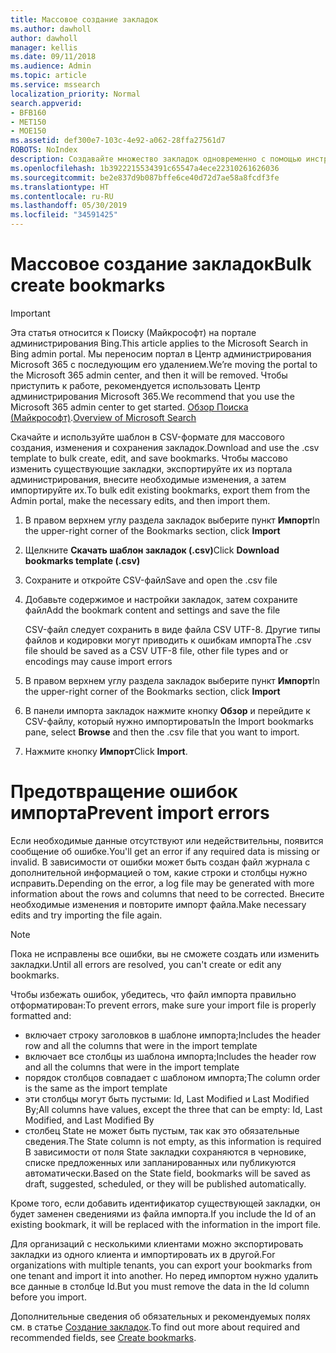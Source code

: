 ```yaml
---
title: Массовое создание закладок
ms.author: dawholl
author: dawholl
manager: kellis
ms.date: 09/11/2018
ms.audience: Admin
ms.topic: article
ms.service: mssearch
localization_priority: Normal
search.appverid:
- BFB160
- MET150
- MOE150
ms.assetid: def300e7-103c-4e92-a062-28ffa27561d7
ROBOTS: NoIndex
description: Создавайте множество закладок одновременно с помощью инструментов импорта на портале администрирования Поиска (Майкрософт)
ms.openlocfilehash: 1b3922215534391c65547a4ece22310261626036
ms.sourcegitcommit: be2e837d9b087bffe6ce40d72d7ae58a8fcdf3fe
ms.translationtype: HT
ms.contentlocale: ru-RU
ms.lasthandoff: 05/30/2019
ms.locfileid: "34591425"
---
```

# <a name="bulk-create-bookmarks"></a><span data-ttu-id="3c89f-103">Массовое создание закладок</span><span class="sxs-lookup"><span data-stu-id="3c89f-103">Bulk create bookmarks</span></span>

> [!IMPORTANT]
> <span data-ttu-id="3c89f-104">Эта статья относится к Поиску (Майкрософт) на портале администрирования Bing.</span><span class="sxs-lookup"><span data-stu-id="3c89f-104">This article applies to the Microsoft Search in Bing admin portal.</span></span> <span data-ttu-id="3c89f-105">Мы переносим портал в Центр администрирования Microsoft 365 с последующим его удалением.</span><span class="sxs-lookup"><span data-stu-id="3c89f-105">We’re moving the portal to the Microsoft 365 admin center, and then it will be removed.</span></span> <span data-ttu-id="3c89f-106">Чтобы приступить к работе, рекомендуется использовать Центр администрирования Microsoft 365.</span><span class="sxs-lookup"><span data-stu-id="3c89f-106">We recommend that you use the Microsoft 365 admin center to get started.</span></span> <span data-ttu-id="3c89f-107">[Обзор Поиска (Майкрософт)](overview-microsoft-search.md).</span><span class="sxs-lookup"><span data-stu-id="3c89f-107">[Overview of Microsoft Search](overview-microsoft-search.md)</span></span>
    
<span data-ttu-id="3c89f-108">Скачайте и используйте шаблон в CSV-формате для массового создания, изменения и сохранения закладок.</span><span class="sxs-lookup"><span data-stu-id="3c89f-108">Download and use the .csv template to bulk create, edit, and save bookmarks.</span></span> <span data-ttu-id="3c89f-109">Чтобы массово изменить существующие закладки, экспортируйте их из портала администрирования, внесите необходимые изменения, а затем импортируйте их.</span><span class="sxs-lookup"><span data-stu-id="3c89f-109">To bulk edit existing bookmarks, export them from the Admin portal, make the necessary edits, and then import them.</span></span>
  
1. <span data-ttu-id="3c89f-110">В правом верхнем углу раздела закладок выберите пункт **Импорт**</span><span class="sxs-lookup"><span data-stu-id="3c89f-110">In the upper-right corner of the Bookmarks section, click **Import**</span></span>
    
2. <span data-ttu-id="3c89f-111">Щелкните **Скачать шаблон закладок (.csv)**</span><span class="sxs-lookup"><span data-stu-id="3c89f-111">Click **Download bookmarks template (.csv)**</span></span>
    
3. <span data-ttu-id="3c89f-112">Сохраните и откройте CSV-файл</span><span class="sxs-lookup"><span data-stu-id="3c89f-112">Save and open the .csv file</span></span>
    
4. <span data-ttu-id="3c89f-113">Добавьте содержимое и настройки закладок, затем сохраните файл</span><span class="sxs-lookup"><span data-stu-id="3c89f-113">Add the bookmark content and settings and save the file</span></span>

    <span data-ttu-id="3c89f-114">CSV-файл следует сохранить в виде файла CSV UTF-8. Другие типы файлов и кодировки могут приводить к ошибкам импорта</span><span class="sxs-lookup"><span data-stu-id="3c89f-114">The .csv file should be saved as a CSV UTF-8 file, other file types and or encodings may cause import errors</span></span>
    
5. <span data-ttu-id="3c89f-115">В правом верхнем углу раздела закладок выберите пункт **Импорт**</span><span class="sxs-lookup"><span data-stu-id="3c89f-115">In the upper-right corner of the Bookmarks section, click **Import**</span></span>
    
6. <span data-ttu-id="3c89f-116">В панели импорта закладок нажмите кнопку **Обзор** и перейдите к CSV-файлу, который нужно импортировать</span><span class="sxs-lookup"><span data-stu-id="3c89f-116">In the Import bookmarks pane, select **Browse** and then the .csv file that you want to import.</span></span> 
    
7. <span data-ttu-id="3c89f-117">Нажмите кнопку **Импорт**</span><span class="sxs-lookup"><span data-stu-id="3c89f-117">Click **Import**.</span></span>

# <a name="prevent-import-errors"></a><span data-ttu-id="3c89f-118">Предотвращение ошибок импорта</span><span class="sxs-lookup"><span data-stu-id="3c89f-118">Prevent import errors</span></span>      
<span data-ttu-id="3c89f-119">Если необходимые данные отсутствуют или недействительны, появится сообщение об ошибке.</span><span class="sxs-lookup"><span data-stu-id="3c89f-119">You'll get an error if any required data is missing or invalid.</span></span> <span data-ttu-id="3c89f-120">В зависимости от ошибки может быть создан файл журнала с дополнительной информацией о том, какие строки и столбцы нужно исправить.</span><span class="sxs-lookup"><span data-stu-id="3c89f-120">Depending on the error, a log file may be generated with more information about the rows and columns that need to be corrected.</span></span> <span data-ttu-id="3c89f-121">Внесите необходимые изменения и повторите импорт файла.</span><span class="sxs-lookup"><span data-stu-id="3c89f-121">Make necessary edits and try importing the file again.</span></span>

> [!NOTE]
> <span data-ttu-id="3c89f-122">Пока не исправлены все ошибки, вы не сможете создать или изменить закладки.</span><span class="sxs-lookup"><span data-stu-id="3c89f-122">Until all errors are resolved, you can't create or edit any bookmarks.</span></span> 

<span data-ttu-id="3c89f-123">Чтобы избежать ошибок, убедитесь, что файл импорта правильно отформатирован:</span><span class="sxs-lookup"><span data-stu-id="3c89f-123">To prevent errors, make sure your import file is properly formatted and:</span></span>
- <span data-ttu-id="3c89f-124">включает строку заголовков в шаблоне импорта;</span><span class="sxs-lookup"><span data-stu-id="3c89f-124">Includes the header row and all the columns that were in the import template</span></span>
- <span data-ttu-id="3c89f-125">включает все столбцы из шаблона импорта;</span><span class="sxs-lookup"><span data-stu-id="3c89f-125">Includes the header row and all the columns that were in the import template</span></span>
- <span data-ttu-id="3c89f-126">порядок столбцов совпадает с шаблоном импорта;</span><span class="sxs-lookup"><span data-stu-id="3c89f-126">The column order is the same as the import template</span></span>
- <span data-ttu-id="3c89f-127">эти столбцы могут быть пустыми: Id, Last Modified и Last Modified By;</span><span class="sxs-lookup"><span data-stu-id="3c89f-127">All columns have values, except the three that can be empty: Id, Last Modified, and Last Modified By</span></span>
- <span data-ttu-id="3c89f-128">столбец State не может быть пустым, так как это обязательные сведения.</span><span class="sxs-lookup"><span data-stu-id="3c89f-128">The State column is not empty, as this information is required</span></span>  
<span data-ttu-id="3c89f-129">В зависимости от поля State закладки сохраняются в черновике, списке предложенных или запланированных или публикуются автоматически.</span><span class="sxs-lookup"><span data-stu-id="3c89f-129">Based on the State field, bookmarks will be saved as draft, suggested, scheduled, or they will be published automatically.</span></span>

<span data-ttu-id="3c89f-130">Кроме того, если добавить идентификатор существующей закладки, он будет заменен сведениями из файла импорта.</span><span class="sxs-lookup"><span data-stu-id="3c89f-130">If you include the Id of an existing bookmark, it will be replaced with the information in the import file.</span></span>

<span data-ttu-id="3c89f-131">Для организаций с несколькими клиентами можно экспортировать закладки из одного клиента и импортировать их в другой.</span><span class="sxs-lookup"><span data-stu-id="3c89f-131">For organizations with multiple tenants, you can export your bookmarks from one tenant and import it into another.</span></span> <span data-ttu-id="3c89f-132">Но перед импортом нужно удалить все данные в столбце Id.</span><span class="sxs-lookup"><span data-stu-id="3c89f-132">But you must remove the data in the Id column before you import.</span></span>

<span data-ttu-id="3c89f-133">Дополнительные сведения об обязательных и рекомендуемых полях см. в статье [Создание закладок](create-bookmarks.md).</span><span class="sxs-lookup"><span data-stu-id="3c89f-133">To find out more about required and recommended fields, see [Create bookmarks](create-bookmarks.md).</span></span>
